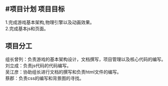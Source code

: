 ﻿#项目计划
项目目标
----------
1.完成游戏基本架构,物理引擎以及动画效果。<br/>
2.完成基本js和页面。<br/>

项目分工
----------
组长曾列：负责游戏的基本架构设计，文档撰写，项目管理以及核心代码的编写。<br/>
刘立成：负责js代码的代码编写。<br/>
吴江彦：协助组长进行文档的撰写和负责html文件的编写。<br/>
蔡郡：负责css的编写和背景图的寻找。

